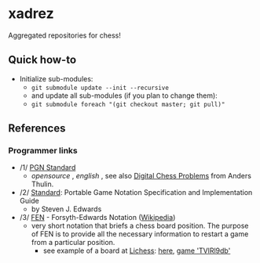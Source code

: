 # xadrez
Aggregated repositories for chess!

## Quick how-to

* Initialize sub-modules:
  + `git submodule update --init --recursive`
  + and update all sub-modules (if you plan to change them):
  + `git submodule foreach "(git checkout master; git pull)"`

## References

### Programmer links

* /1/ [PGN Standard](https://archive.org/details/pgn-standard-1994-03-12)
  + _opensource_ , _english_ , see also [Digital Chess Problems](http://www.anders.thulin.name/posts/pgn/) from Anders Thulin.
* /2/ [Standard](https://tim-mann.org/Standard): Portable Game Notation Specification and Implementation Guide
  + by Steven J. Edwards
* /3/ [FEN](https://en.wikipedia.org/wiki/Forsyth%E2%80%93Edwards_Notation) - Forsyth-Edwards Notation ([Wikipedia](http://en.wikipedia.org/))
  + very short notation that briefs a chess board position. The purpose of FEN is to provide all the necessary information to restart a game from a particular position.
    - see example of a board at [Lichess](https://lichess.org/): [here](https://lichess.org/editor?fen=5Rk1/2p1P1pp/1p6/2n1q3/8/1b6/PP4PP/7K+b+-+-+0+29), [game 'TVlRl9db'](https://lichess.org/TVlRl9db/white#57)
